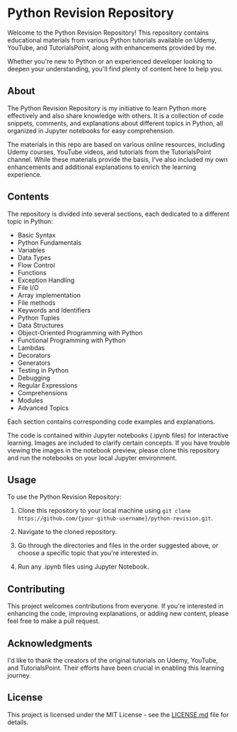 # Python Revision Repository

Welcome to the Python Revision Repository! This repository contains educational materials from various Python tutorials available on Udemy, YouTube, and TutorialsPoint, along with enhancements provided by me. 

Whether you're new to Python or an experienced developer looking to deepen your understanding, you'll find plenty of content here to help you.

## About

The Python Revision Repository is my initiative to learn Python more effectively and also share knowledge with others. It is a collection of code snippets, comments, and explanations about different topics in Python, all organized in Jupyter notebooks for easy comprehension. 

The materials in this repo are based on various online resources, including Udemy courses, YouTube videos, and tutorials from the TutorialsPoint channel. While these materials provide the basis, I've also included my own enhancements and additional explanations to enrich the learning experience.

## Contents

The repository is divided into several sections, each dedicated to a different topic in Python:

- Basic Syntax
- Python Fundamentals
- Variables
- Data Types
- Flow Control
- Functions
- Exception Handling
- File I/O
- Array implementation
- File methods
- Keywords and Identifiers
- Python Tuples
- Data Structures
- Object-Oriented Programming with Python
- Functional Programming with Python
- Lambdas
- Decorators
- Generators
- Testing in Python
- Debugging
- Regular Expressions
- Comprehensions
- Modules
- Advanced Topics

Each section contains corresponding code examples and explanations.

The code is contained within Jupyter notebooks (.ipynb files) for interactive learning. Images are included to clarify certain concepts. If you have trouble viewing the images in the notebook preview, please clone this repository and run the notebooks on your local Jupyter environment.

## Usage

To use the Python Revision Repository:

1. Clone this repository to your local machine using `git clone https://github.com/{your-github-username}/python-revision.git`.

2. Navigate to the cloned repository.

3. Go through the directories and files in the order suggested above, or choose a specific topic that you're interested in.

4. Run any .ipynb files using Jupyter Notebook.

## Contributing

This project welcomes contributions from everyone. If you're interested in enhancing the code, improving explanations, or adding new content, please feel free to make a pull request.

## Acknowledgments

I'd like to thank the creators of the original tutorials on Udemy, YouTube, and TutorialsPoint. Their efforts have been crucial in enabling this learning journey.

## License

This project is licensed under the MIT License - see the [LICENSE.md](LICENSE.md) file for details.
